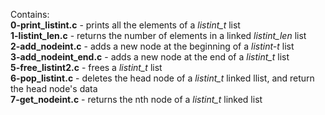 Contains:<br />**0-print_listint.c** - prints all the elements of a *listint_t* list
<br />**1-listint_len.c** - returns the number of elements in a linked *listint_len* list
<br />**2-add_nodeint.c** - adds a new node at the beginning of a *listint-t* list
<br />**3-add_nodeint_end.c** - adds a new node at the end of a *listint_t* list
<br />**5-free_listint2.c** - frees a *listint_t* list
<br />**6-pop_listint.c** - deletes the head node of a *listint_t* linked llist, and return the head node's data
<br />**7-get_nodeint.c** - returns the nth node of a *listint_t* linked list
